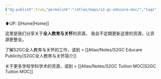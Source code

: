 ```yaml
---
{"dg-publish":true,"permalink":"/atlas/maps/s2-gc-educare-moc/","tags":["map"]}
---
```


⬆️UP: [[Home\|Home]]

这里是我们分享关于**全人教育与关怀**的资源。
我会不定期更新这里的资源，让资源更整全。


了解S2GC全人教育与关怀的工作，请到 > [[Atlas/Notes/S2GC Educare Publicity\|S2GC全人教育与关怀简介]]

关于更多学校学科学术的资源，请到 > [[Atlas/Notes/S2GC Tuition MOC\|S2GC Tuition MOC]]